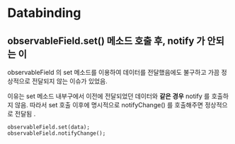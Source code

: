 # Databinding

## observableField.set\(\) 메소드 호출 후, notify 가 안되는 이

observableField 의 set 메소드를 이용하여 데이터를 전달했음에도 불구하고 가끔 정상적으로 전달되지 않는 이슈가 있었음.

이유는 set 메소드 내부구에서 이전에 전달되었던 데이터와 **같은 경우** notify 를 호출하지 않음.  따라서  set  호출 이후에  명시적으로  notifyChange\(\)  를 호출해주면  정상적으로  전달됨 . 

```text
observableField.set(data);
observableField.notifyChange();
```



